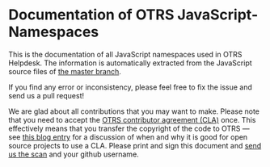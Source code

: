 # Documentation of OTRS JavaScript-Namespaces

This is the documentation of all JavaScript namespaces used in OTRS Helpdesk. The information
is automatically extracted from the JavaScript source files of [the master branch](https://github.com/OTRS/otrs/tree/master).

If you find any error or inconsistency, please feel free to fix the issue and send us a pull request!

We are glad about all contributions that you may want to make. Please note that you need to accept the
[OTRS contributor agreement (CLA)](http://otrs.github.io/files/OTRS%20Contributor%20Agreement.pdf) once.
This effectively means that you transfer the copyright of the code
to OTRS — see [this blog entry](http://julien.ponge.org/blog/in-defense-of-contributor-license-agreements/)
for a discussion of when and why it is good for open source projects to 
use a CLA. Please print and sign this document and [send us the scan](mailto:cla@otrs.com?subject=Signed%20OTRS%20CLA)
and your github username.
